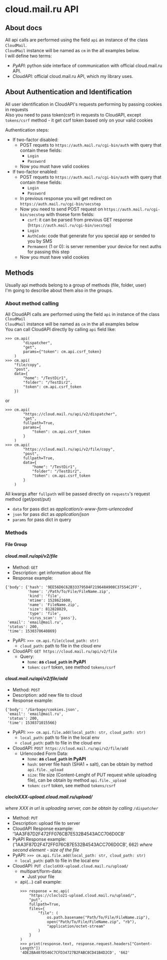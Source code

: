 # cloud.mail.ru API
## About docs
All api calls are performed using the field `api` an instance of the class `CloudMail`.\
`CloudMail` instance will be named as `cm` in the all examples below.\
I will define two terms:
- *PyAPI*: python side interface of communication with official cloud.mail.ru API.
- *CloudAPI*: official cloud.mail.ru API, which my library uses.

## About Authentication and Identification
All user identification in CloudAPI's requests performing by passing cookies in requests\
Also you need to pass token(csrf) in requests to CloudAPI, except `tokens/csrf` method - it get csrf token based only on your valid cookies

Authentication steps:
- If two-factor disabled:
  - POST requets to `https://auth.mail.ru/cgi-bin/auth` with query that contain these fields:
    - `Login`
    - `Password`
  - Now you must have valid cookies
- If two-factor enabled:
  - POST requets to `https://auth.mail.ru/cgi-bin/auth` with query that contain these fields:
    - `Login`
    - `Password`
  - In previous response you will get redirect on `https://auth.mail.ru/cgi-bin/secstep`
  - Now you need to send POST request on `https://auth.mail.ru/cgi-bin/secstep` with thsese form fields:
    - `csrf`: it can be parsed from previous GET response (`https://auth.mail.ru/cgi-bin/secstep`)
    - `Login`
    - `AuthCode`: code that generate for you special app or sended to you by SMS
    - `Permament` (1 or 0): is server remember your device for next auths for passing this step
  - Now you must have valid cookies

## Methods
Usually api methods belong to a group of methods (file, folder, user)\
I'm going to describe about them also in the groups.
### About method calling
All CloudAPI calls are performed using the field `api` in instance of the class `CloudMail`\
`CloudMail` instance will be named as `cm` in the all examples below\
You can call CloudAPI directly by calling `api` field like:
```
>>> cm.api(
        "dispatcher",
        "get",
        params={"token": cm.api.csrf_token}
    )
>>> cm.api(
    "file/copy",
    "post",
    data={
        "home": "/TestDir1",
        "folder": "/TestDir2",
        "token": cm.api.csrf_token
    })
```
or
```
>>> cm.api(
        "https://cloud.mail.ru/api/v2/dispatcher",
        "get",
        fullpath=True,
        params={
            "token": cm.api.csrf_token
        }
    )
>>> cm.api(
        "https://cloud.mail.ru/api/v2/file/copy",
        "post",
        fullpath=True,
        data={
            "home": "/TestDir1",
            "folder": "/TestDir2",
            "token": cm.api.csrf_token
        }
    )
```
All kwargs after `fullpath` will be passed directly on `requests`'s request method (get/post/put)
- `data` for pass dict as *application/x-www-form-urlencoded*
- `json` for pass dict as *application/json*
- `params` for pass dict in query

### Methods
#### File Group
#### *cloud.mail.ru/api/v2/file* 
- Method: `GET`
- Description: get information about file
- Response example:
```
{'body': {'hash': '9EE56D6C62B33379584F219648A908C37554C2FF',
          'home': '/Path/To/File/FileName.zip',
          'kind': 'file',
          'mtime': 1528621600,
          'name': 'FileName.zip',
          'size': 812828829,
          'type': 'file',
          'virus_scan': 'pass'},
 'email': 'email@mail.ru',
 'status': 200,
 'time': 1530370640869}
```
- PyAPI: `>>> cm.api.file(cloud_path: str)`
  - `cloud_path`: path to file in the cloud env
- CloudAPI: `GET https://cloud.mail.ru/api/v2/file`
  - Query:
    - `home`: **as `cloud_path` in PyAPI**
    - `token`: `csrf` token, see method `tokens/csrf`

#### *cloud.mail.ru/api/v2/file/add* 
- Method: `POST`
- Description: add new file to cloud
- Response example:
```
{'body': '/Garbage/cookies.json',
 'email': 'email@mail.ru',
 'status': 200,
 'time': 1530371015566}
```
- PyAPI: `>>> cm.api.file.add(local_path: str, cloud_path: str)`
  - `local_path`: path to file in the local env
  - `cloud_path`: path to file in the cloud env
- CloudAPI: `POST https://cloud.mail.ru/api/v2/file/add`
  - Urlencoded Form Data:
    - `home`: **as `cloud_path` in PyAPI**
    - `hash`: server file hash (SHA1 + salt), can be obtain by method `api.file._upload`
    - `size`: file size (Content-Lenght of PUT request while uploading file), can be obtain by method `api.file._upload`
    - `token`: `csrf` token, see method `tokens/csrf`

#### *clocloXXX-upload.cloud.mail.ru/upload/*
*where XXX in url is uploading server, can be obtain by calling `/dispatcher`*
- Method: `PUT`
- Description: upload file to server
- CloudAPI Response example:
'1AA3F87D2F472FF076CB7E532B4543ACC706D0CB'
- PyAPI Response example:
('1AA3F87D2F472FF076CB7E532B4543ACC706D0CB', 662)
*where second element - size of the file*
- PyAPI: `>>> cm.api.file.add(local_path: str, cloud_path: str)`
  - `local_path`: path to file in the local env
- CloudAPI: `PUT clocloXXX-upload.cloud.mail.ru/upload/`
  - multipart/form-data:
    - Just your file
  - api(...) call example:
    ```
    >>> response = mc.api(
        "https://cloclo21-upload.cloud.mail.ru/upload/",
        "put",
        fullpath=True,
        files={
            "file": (
                os.path.basename("Path/To/File/FileName.zip"),
                open("Path/To/File/FileName.zip", "rb"),
                "application/octet-stream"
            )
        }
    )
    >>> print(response.text, response.request.headers["Content-Length"])
    '4DE2BA407D546C7CFD34727B2FABC8CD41B4D2CD', '662'
    ```
